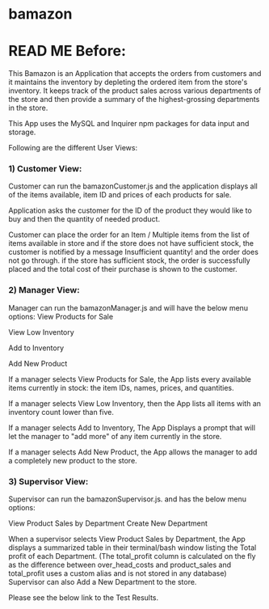 # bamazon

# READ ME Before:

This Bamazon is an Application that accepts the orders from customers and it maintains the inventory by depleting the ordered item from the store's inventory. It keeps track of the product sales across various departments of the store and then provide a summary of the highest-grossing departments in the store.

This App uses the MySQL and Inquirer npm packages for data input and storage.

Following are the different User Views:

### 1) Customer View:

Customer can run the bamazonCustomer.js and the application displays all of the items available, item ID and prices of each products for sale.

Application asks the customer for the ID of the product they would like to buy and then the quantity of needed product.

Customer can place the order for an Item / Multiple items from the list of items available in store and if the store does not have sufficient stock, the customer is notified by a message Insufficient quantity! and the order does not go through.
if the store has sufficient stock, the order is successfully placed and the total cost of their purchase is shown to the customer.

### 2) Manager View: 

Manager can run the bamazonManager.js and will have the below menu options:
View Products for Sale

View Low Inventory

Add to Inventory

Add New Product

If a manager selects View Products for Sale, the App lists every available items currently in stock: the item IDs, names, prices, and quantities.

If a manager selects View Low Inventory, then the App lists all items with an inventory count lower than five.

If a manager selects Add to Inventory, The App Displays a prompt that will let the manager to "add more" of any item currently in the store.

If a manager selects Add New Product, the App allows the manager to add a completely new product to the store.

### 3) Supervisor View: 

Supervisor can run the bamazonSupervisor.js. and has the below menu options:

View Product Sales by Department
Create New Department

When a supervisor selects View Product Sales by Department, the App displays a summarized table in their terminal/bash window listing the Total profit of each Department. (The total_profit column is calculated on the fly as the difference between over_head_costs and product_sales and total_profit uses a custom alias and is not stored in any database)
Supervisor can also Add a New Department to the store.

Please see the below link to the Test Results.